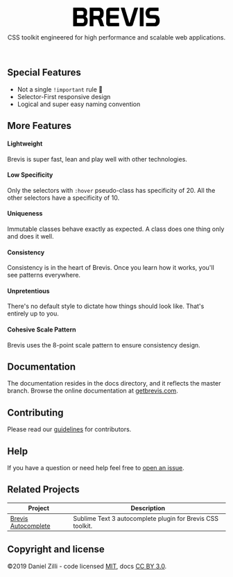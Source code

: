 <p align="center">
<img src="docs/img/logo-brevis.svg" alt="Brevis is a powerfull and easy to use CSS toolkit." width="200px">
</p>

<p align="center">CSS toolkit engineered for high performance and scalable web applications.</p>

<br>

## Special Features

* Not a single `!important` rule :tada:
* Selector-First responsive design
* Logical and super easy naming convention

## More Features

#### Lightweight

Brevis is super fast, lean and play well with other technologies.

#### Low Specificity

Only the selectors with `:hover` pseudo-class has specificity of 20. All the other selectors have a specificity of 10.

#### Uniqueness

Immutable classes behave exactly as expected. A class does one thing only and does it well.

#### Consistency

Consistency is in the heart of Brevis. Once you learn how it works, you'll see patterns everywhere.

#### Unpretentious

There's no default style to dictate how things should look like. That's entirely up to you.

#### Cohesive Scale Pattern

Brevis uses the 8-point scale pattern to ensure consistency design.


## Documentation
The documentation resides in the docs directory, and it reflects the master branch. Browse the online documentation at [getbrevis.com](https://getbrevis.com).

## Contributing

Please read our [guidelines](CONTRIBUTING.md) for contributors.

## Help

If you have a question or need help feel free to [open an issue](https://github.com/dlzi/brevis/issues/new).

## Related Projects

| Project | Description |
|-----------|---------|
|[Brevis Autocomplete](https://github.com/dlzi/brevis-autocomplete) | Sublime Text 3 autocomplete plugin for Brevis CSS toolkit. |


## Copyright and license

©2019 Daniel Zilli - code licensed [MIT](LICENSE), docs [CC BY 3.0](https://creativecommons.org/licenses/by/3.0/).
